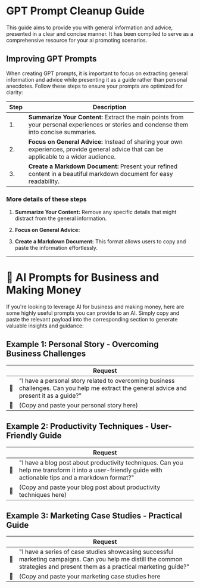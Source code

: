 # GPT Prompt Cleanup Guide

This guide aims to provide you with general information and advice, presented in a clear and concise manner. It has been compiled to serve as a comprehensive resource for your ai promoting scenarios.

## Improving GPT Prompts

When creating GPT prompts, it is important to focus on extracting general information and advice while presenting it as a guide rather than personal anecdotes. Follow these steps to ensure your prompts are optimized for clarity:

| Step | Description                                                                                                                                   |
|------|-----------------------------------------------------------------------------------------------------------------------------------------------|
| 1.   | **Summarize Your Content:** Extract the main points from your personal experiences or stories and condense them into concise summaries.         |
| 2.   | **Focus on General Advice:** Instead of sharing your own experiences, provide general advice that can be applicable to a wider audience.        |
| 3.   | **Create a Markdown Document:** Present your refined content in a beautiful markdown document for easy readability.                            |

### More details of these steps
1. **Summarize Your Content:** Remove any specific details that might distract from the general information.

2. **Focus on General Advice:**

3. **Create a Markdown Document:** This format allows users to copy and paste the information effortlessly.

---

# 💼 AI Prompts for Business and Making Money

If you're looking to leverage AI for business and making money, here are some highly useful prompts you can provide to an AI. Simply copy and paste the relevant payload into the corresponding section to generate valuable insights and guidance:

## Example 1: Personal Story - Overcoming Business Challenges

|     | Request                                                                                                                         |
|-----|--------------------------------------------------------------------------------------------------------------------------------|
| 📝 | "I have a personal story related to overcoming business challenges. Can you help me extract the general advice and present it as a guide?" |
| 💬 | (Copy and paste your personal story here)                                                                                       |

## Example 2: Productivity Techniques - User-Friendly Guide

|     | Request                                                                                                                         |
|-----|--------------------------------------------------------------------------------------------------------------------------------|
| 📝 | "I have a blog post about productivity techniques. Can you help me transform it into a user-friendly guide with actionable tips and a markdown format?" |
| 💬 | (Copy and paste your blog post about productivity techniques here)                                                               |

## Example 3: Marketing Case Studies - Practical Guide

|     | Request                                                                                                                         |
|-----|--------------------------------------------------------------------------------------------------------------------------------|
| 📝 | "I have a series of case studies showcasing successful marketing campaigns. Can you help me distill the common strategies and present them as a practical marketing guide?" |
| 💬 | (Copy and paste your marketing case studies here
